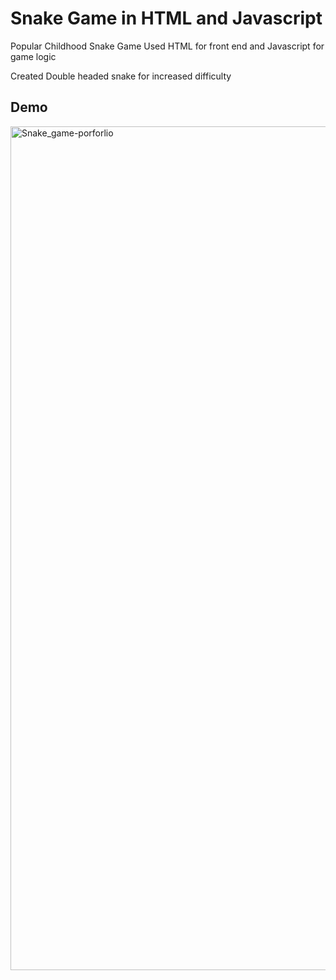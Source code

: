 # Snake Game in HTML and Javascript
Popular Childhood Snake Game
Used HTML for front end and Javascript for game logic

Created Double headed snake for increased difficulty

## Demo
<img width="1350" alt="Snake_game-porforlio" src="https://github.com/user-attachments/assets/5884a7a0-ab1c-4141-9eeb-1040b64298d0">
